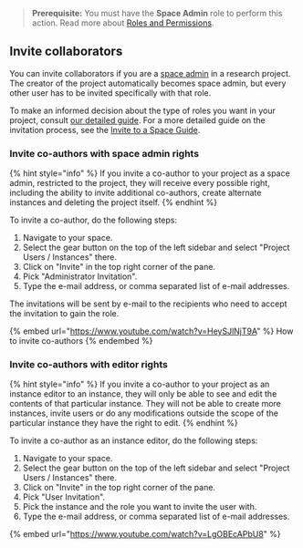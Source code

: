 > **Prerequisite:** You must have the **Space Admin** role to perform this action. Read more about [Roles and Permissions](../../administration/roles/README.md).

## Invite collaborators

You can invite collaborators if you are a [space admin](../../features/nuvolos-basic-concepts/organisational-hierarchy.md) in a research project. The creator of the project automatically becomes space admin, but every other user has to be invited specifically with that role.

To make an informed decision about the type of roles you want in your project, consult [our detailed guide](../../administration/roles/). For a more detailed guide on the invitation process, see the [Invite to a Space Guide](../../administration/space-management/invite-to-a-space.md).

### Invite co-authors with space admin rights

{% hint style="info" %}
If you invite a co-author to your project as a space admin, restricted to the project, they will receive every possible right, including the ability to invite additional co-authors, create alternate instances and deleting the project itself.
{% endhint %}

To invite a co-author, do the following steps:

1. Navigate to your space.
2. Select the gear button on the top of the left sidebar and select "Project Users / Instances" there.
3. Click on "Invite" in the top right corner of the pane.
4. Pick "Administrator Invitation".
5. Type the e-mail address, or comma separated list of e-mail addresses.

The invitations will be sent by e-mail to the recipients who need to accept the invitation to gain the role.

{% embed url="https://www.youtube.com/watch?v=HeySJlNjT9A" %}
How to invite co-authors
{% endembed %}

### Invite co-authors with editor rights

{% hint style="info" %}
If you invite a co-author to your project as an instance editor to an instance, they will only be able to see and edit the contents of that particular instance. They will not be able to create more instances, invite users or do any modifications outside the scope of the particular instance they have the right to edit.
{% endhint %}

To invite a co-author as an instance editor, do the following steps:

1. Navigate to your space.
2. Select the gear button on the top of the left sidebar and select "Project Users / Instances" there.
3. Click on "Invite" in the top right corner of the pane.
4. Pick "User Invitation".
5. Pick the instance and the role you want to invite the user with.
6. Type the e-mail address, or comma separated list of e-mail addresses.

{% embed url="https://www.youtube.com/watch?v=LgOBEcAPbU8" %}
